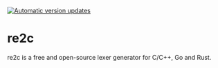 [![Automatic version updates](https://github.com/ZOSOpenTools/re2cport/actions/workflows/bump.yml/badge.svg)](https://github.com/ZOSOpenTools/re2cport/actions/workflows/bump.yml)

# re2c

re2c is a free and open-source lexer generator for C/C++, Go and Rust.
